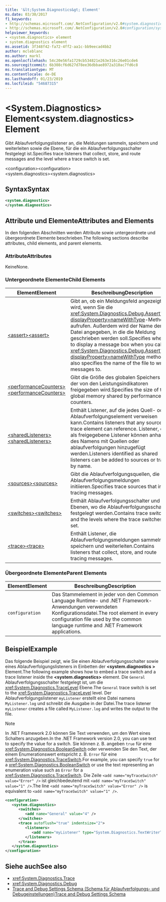```yaml
---
title: '&lt;System.Diagnostics&gt; Element'
ms.date: 03/30/2017
f1_keywords:
- http://schemas.microsoft.com/.NetConfiguration/v2.0#system.diagnostics
- http://schemas.microsoft.com/.NetConfiguration/v2.0#configuration/system.diagnostics
helpviewer_keywords:
- <system.diagnostics> element
- system.diagnostics element
ms.assetid: 3f348f42-fa72-4ff2-aa1c-bb9eecad4bb2
author: mcleblanc
ms.author: markl
ms.openlocfilehash: 54c20e56fa1729cb534821e263e316c26e01cde6
ms.sourcegitcommit: 6b308cf6d627d78ee36dbbae8972a310ac7fd6c8
ms.translationtype: MT
ms.contentlocale: de-DE
ms.lasthandoff: 01/23/2019
ms.locfileid: "54687315"
---
```

# <a name="ltsystemdiagnosticsgt-element"></a><span data-ttu-id="f274d-102">&lt;System.Diagnostics&gt; Element</span><span class="sxs-lookup"><span data-stu-id="f274d-102">&lt;system.diagnostics&gt; Element</span></span>
<span data-ttu-id="f274d-103">Gibt Ablaufverfolgungslistener an, die Meldungen sammeln, speichern und weiterleiten sowie die Ebene, für die ein Ablaufverfolgungsschalter festgelegt ist.</span><span class="sxs-lookup"><span data-stu-id="f274d-103">Specifies trace listeners that collect, store, and route messages and the level where a trace switch is set.</span></span>  
  
 <span data-ttu-id="f274d-104">\<configuration></span><span class="sxs-lookup"><span data-stu-id="f274d-104">\<configuration></span></span>  
<span data-ttu-id="f274d-105">\<system.diagnostics></span><span class="sxs-lookup"><span data-stu-id="f274d-105">\<system.diagnostics></span></span>  
  
## <a name="syntax"></a><span data-ttu-id="f274d-106">Syntax</span><span class="sxs-lookup"><span data-stu-id="f274d-106">Syntax</span></span>  
  
```xml  
<system.diagnostics>   
</system.diagnostics>  
```  
  
## <a name="attributes-and-elements"></a><span data-ttu-id="f274d-107">Attribute und Elemente</span><span class="sxs-lookup"><span data-stu-id="f274d-107">Attributes and Elements</span></span>  
 <span data-ttu-id="f274d-108">In den folgenden Abschnitten werden Attribute sowie untergeordnete und übergeordnete Elemente beschrieben.</span><span class="sxs-lookup"><span data-stu-id="f274d-108">The following sections describe attributes, child elements, and parent elements.</span></span>  
  
### <a name="attributes"></a><span data-ttu-id="f274d-109">Attribute</span><span class="sxs-lookup"><span data-stu-id="f274d-109">Attributes</span></span>  
 <span data-ttu-id="f274d-110">Keine</span><span class="sxs-lookup"><span data-stu-id="f274d-110">None.</span></span>  
  
### <a name="child-elements"></a><span data-ttu-id="f274d-111">Untergeordnete Elemente</span><span class="sxs-lookup"><span data-stu-id="f274d-111">Child Elements</span></span>  
  
|<span data-ttu-id="f274d-112">Element</span><span class="sxs-lookup"><span data-stu-id="f274d-112">Element</span></span>|<span data-ttu-id="f274d-113">Beschreibung</span><span class="sxs-lookup"><span data-stu-id="f274d-113">Description</span></span>|  
|-------------|-----------------|  
|[<span data-ttu-id="f274d-114">\<assert></span><span class="sxs-lookup"><span data-stu-id="f274d-114">\<assert></span></span>](../../../../../docs/framework/configure-apps/file-schema/trace-debug/assert-element.md)|<span data-ttu-id="f274d-115">Gibt an, ob ein Meldungsfeld angezeigt wird, wenn Sie die <xref:System.Diagnostics.Debug.Assert%2A?displayProperty=nameWithType>-Methode aufrufen. Außerdem wird der Name der Datei angegeben, in die die Meldung geschrieben werden soll.</span><span class="sxs-lookup"><span data-stu-id="f274d-115">Specifies whether to display a message box when you call the <xref:System.Diagnostics.Debug.Assert%2A?displayProperty=nameWithType> method; also specifies the name of the file to write messages to.</span></span>|  
|[<span data-ttu-id="f274d-116">\<performanceCounters></span><span class="sxs-lookup"><span data-stu-id="f274d-116">\<performanceCounters></span></span>](../../../../../docs/framework/configure-apps/file-schema/trace-debug/performancecounters-element.md)|<span data-ttu-id="f274d-117">Gibt die Größe des globalen Speichers an, der von den Leistungsindikatoren freigegeben wird.</span><span class="sxs-lookup"><span data-stu-id="f274d-117">Specifies the size of the global memory shared by performance counters.</span></span>|  
|[<span data-ttu-id="f274d-118">\<sharedListeners></span><span class="sxs-lookup"><span data-stu-id="f274d-118">\<sharedListeners></span></span>](../../../../../docs/framework/configure-apps/file-schema/trace-debug/sharedlisteners-element.md)|<span data-ttu-id="f274d-119">Enthält Listener, auf die jedes Quell- oder Ablaufverfolgungselement verweisen kann.</span><span class="sxs-lookup"><span data-stu-id="f274d-119">Contains listeners that any source or trace element can reference.</span></span> <span data-ttu-id="f274d-120">Listener, die als freigegebene Listener können anhand des Namens mit Quellen oder ablaufverfolgungen hinzugefügt werden.</span><span class="sxs-lookup"><span data-stu-id="f274d-120">Listeners identified as shared listeners can be added to sources or traces by name.</span></span>|  
|[<span data-ttu-id="f274d-121">\<sources></span><span class="sxs-lookup"><span data-stu-id="f274d-121">\<sources></span></span>](../../../../../docs/framework/configure-apps/file-schema/trace-debug/sources-element.md)|<span data-ttu-id="f274d-122">Gibt die Ablaufverfolgungsquellen, die Ablaufverfolgungsmeldungen initiieren.</span><span class="sxs-lookup"><span data-stu-id="f274d-122">Specifies trace sources that initiate tracing messages.</span></span>|  
|[<span data-ttu-id="f274d-123">\<switches></span><span class="sxs-lookup"><span data-stu-id="f274d-123">\<switches></span></span>](../../../../../docs/framework/configure-apps/file-schema/trace-debug/switches-element.md)|<span data-ttu-id="f274d-124">Enthält Ablaufverfolgungsschalter und die Ebenen, wo die Ablaufverfolgungsschalter festgelegt werden.</span><span class="sxs-lookup"><span data-stu-id="f274d-124">Contains trace switches and the levels where the trace switches are set.</span></span>|  
|[<span data-ttu-id="f274d-125">\<trace></span><span class="sxs-lookup"><span data-stu-id="f274d-125">\<trace></span></span>](../../../../../docs/framework/configure-apps/file-schema/trace-debug/trace-element.md)|<span data-ttu-id="f274d-126">Enthält Listener, die Ablaufverfolgungsmeldungen sammeln, speichern und weiterleiten.</span><span class="sxs-lookup"><span data-stu-id="f274d-126">Contains listeners that collect, store, and route tracing messages.</span></span>|  
  
### <a name="parent-elements"></a><span data-ttu-id="f274d-127">Übergeordnete Elemente</span><span class="sxs-lookup"><span data-stu-id="f274d-127">Parent Elements</span></span>  
  
|<span data-ttu-id="f274d-128">Element</span><span class="sxs-lookup"><span data-stu-id="f274d-128">Element</span></span>|<span data-ttu-id="f274d-129">Beschreibung</span><span class="sxs-lookup"><span data-stu-id="f274d-129">Description</span></span>|  
|-------------|-----------------|  
|`configuration`|<span data-ttu-id="f274d-130">Das Stammelement in jeder von den Common Language Runtime- und .NET Framework-Anwendungen verwendeten Konfigurationsdatei.</span><span class="sxs-lookup"><span data-stu-id="f274d-130">The root element in every configuration file used by the common language runtime and .NET Framework applications.</span></span>|  
  
## <a name="example"></a><span data-ttu-id="f274d-131">Beispiel</span><span class="sxs-lookup"><span data-stu-id="f274d-131">Example</span></span>  
 <span data-ttu-id="f274d-132">Das folgende Beispiel zeigt, wie Sie einen Ablaufverfolgungsschalter sowie eines Ablaufverfolgungslisteners in Einbetten der  **\<system.diagnostics >** Element.</span><span class="sxs-lookup"><span data-stu-id="f274d-132">The following example shows how to embed a trace switch and a trace listener inside the **\<system.diagnostics>** element.</span></span> <span data-ttu-id="f274d-133">Die `General` Ablaufverfolgungsschalter festgelegt ist, um die <xref:System.Diagnostics.TraceLevel> Ebene.</span><span class="sxs-lookup"><span data-stu-id="f274d-133">The `General` trace switch is set to the <xref:System.Diagnostics.TraceLevel> level.</span></span> <span data-ttu-id="f274d-134">Der Ablaufverfolgungslistener `myListener` erstellt eine Datei namens `MyListener.log` und schreibt die Ausgabe in der Datei.</span><span class="sxs-lookup"><span data-stu-id="f274d-134">The trace listener `myListener` creates a file called `MyListener.log` and writes the output to the file.</span></span>  
  
> [!NOTE]
>  <span data-ttu-id="f274d-135">In .NET Framework 2.0 können Sie Text verwenden, um den Wert eines Schalters anzugeben.</span><span class="sxs-lookup"><span data-stu-id="f274d-135">In the .NET Framework version 2.0, you can use text to specify the value for a switch.</span></span> <span data-ttu-id="f274d-136">Sie können z. B. angeben `true` für eine <xref:System.Diagnostics.BooleanSwitch> oder verwenden Sie den Text, der einem Enumerationswert entspricht z. B. `Error` für eine <xref:System.Diagnostics.TraceSwitch>.</span><span class="sxs-lookup"><span data-stu-id="f274d-136">For example, you can specify `true` for a <xref:System.Diagnostics.BooleanSwitch> or use the text representing an enumeration value such as `Error` for a <xref:System.Diagnostics.TraceSwitch>.</span></span> <span data-ttu-id="f274d-137">Die Zeile `<add name="myTraceSwitch" value="Error" />` ist gleichbedeutend mit `<add name="myTraceSwitch" value="1" />`.</span><span class="sxs-lookup"><span data-stu-id="f274d-137">The line `<add name="myTraceSwitch" value="Error" />` is equivalent to `<add name="myTraceSwitch" value="1" />`.</span></span>  
  
```xml  
<configuration>  
   <system.diagnostics>  
      <switches>  
         <add name="General" value="4" />  
      </switches>  
      <trace autoflush="true" indentsize="2">  
         <listeners>  
            <add name="myListener" type="System.Diagnostics.TextWriterTraceListener, System, Version=1.0.3300.0, Culture=neutral, PublicKeyToken=b77a5c561934e089" initializeData="MyListener.log" traceOutputOptions="ProcessId, LogicalOperationStack, Timestamp, ThreadId, Callstack, DateTime" />  
         </listeners>  
      </trace>  
   </system.diagnostics>  
</configuration>  
```  
  
## <a name="see-also"></a><span data-ttu-id="f274d-138">Siehe auch</span><span class="sxs-lookup"><span data-stu-id="f274d-138">See also</span></span>
- <xref:System.Diagnostics.Trace>
- <xref:System.Diagnostics.Debug>
- [<span data-ttu-id="f274d-139">Trace and Debug Settings Schema (Schema für Ablaufverfolgungs- und Debugeinstellungen)</span><span class="sxs-lookup"><span data-stu-id="f274d-139">Trace and Debug Settings Schema</span></span>](../../../../../docs/framework/configure-apps/file-schema/trace-debug/index.md)

